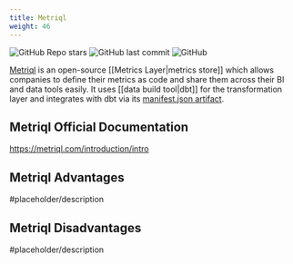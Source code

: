 ```yaml
---
title: Metriql
weight: 46
---
```


![GitHub Repo stars](https://img.shields.io/github/stars/metriql/metriql?style=social) ![GitHub last commit](https://img.shields.io/github/last-commit/metriql/metriql) ![GitHub](https://img.shields.io/github/license/metriql/metriql)

[Metriql](https://metriql.com/) is an open-source [[Metrics Layer|metrics store]] which allows companies to define their metrics as code and share them across their BI and data tools easily. It uses [[data build tool|dbt]] for the transformation layer and integrates with dbt via its [manifest.json artifact](https://docs.getdbt.com/reference/artifacts/manifest-json).

## Metriql Official Documentation

https://metriql.com/introduction/intro

## Metriql Advantages

#placeholder/description

## Metriql Disadvantages

#placeholder/description

